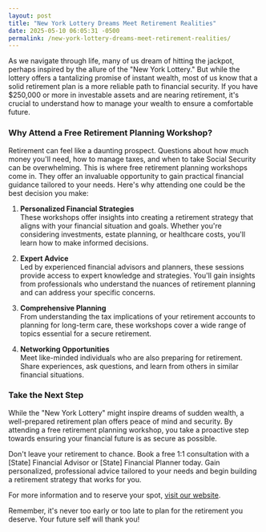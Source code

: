 ```yaml
---
layout: post
title: "New York Lottery Dreams Meet Retirement Realities"
date: 2025-05-10 06:05:31 -0500
permalink: /new-york-lottery-dreams-meet-retirement-realities/
---
```



As we navigate through life, many of us dream of hitting the jackpot, perhaps inspired by the allure of the "New York Lottery." But while the lottery offers a tantalizing promise of instant wealth, most of us know that a solid retirement plan is a more reliable path to financial security. If you have $250,000 or more in investable assets and are nearing retirement, it's crucial to understand how to manage your wealth to ensure a comfortable future.

### Why Attend a Free Retirement Planning Workshop?

Retirement can feel like a daunting prospect. Questions about how much money you'll need, how to manage taxes, and when to take Social Security can be overwhelming. This is where free retirement planning workshops come in. They offer an invaluable opportunity to gain practical financial guidance tailored to your needs. Here's why attending one could be the best decision you make:

1. **Personalized Financial Strategies**  
   These workshops offer insights into creating a retirement strategy that aligns with your financial situation and goals. Whether you're considering investments, estate planning, or healthcare costs, you'll learn how to make informed decisions.

2. **Expert Advice**  
   Led by experienced financial advisors and planners, these sessions provide access to expert knowledge and strategies. You'll gain insights from professionals who understand the nuances of retirement planning and can address your specific concerns.

3. **Comprehensive Planning**  
   From understanding the tax implications of your retirement accounts to planning for long-term care, these workshops cover a wide range of topics essential for a secure retirement.

4. **Networking Opportunities**  
   Meet like-minded individuals who are also preparing for retirement. Share experiences, ask questions, and learn from others in similar financial situations.

### Take the Next Step

While the "New York Lottery" might inspire dreams of sudden wealth, a well-prepared retirement plan offers peace of mind and security. By attending a free retirement planning workshop, you take a proactive step towards ensuring your financial future is as secure as possible.

Don't leave your retirement to chance. Book a free 1:1 consultation with a [State] Financial Advisor or [State] Financial Planner today. Gain personalized, professional advice tailored to your needs and begin building a retirement strategy that works for you.

For more information and to reserve your spot, [visit our website](https://workshopsforretirement.com).

Remember, it's never too early or too late to plan for the retirement you deserve. Your future self will thank you!